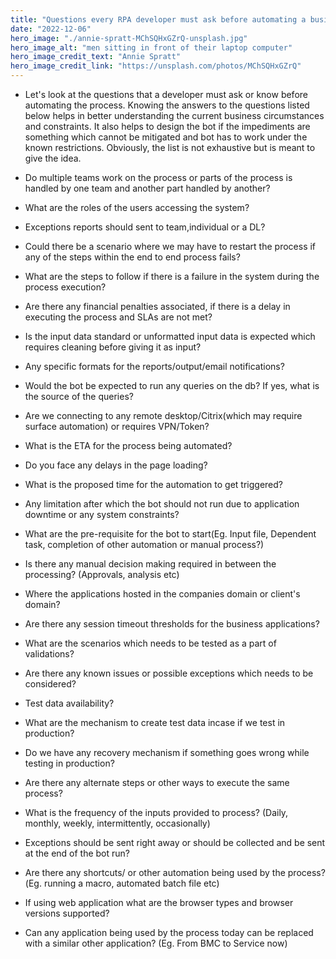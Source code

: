 ```yaml
---
title: "Questions every RPA developer must ask before automating a business process"
date: "2022-12-06"
hero_image: "./annie-spratt-MChSQHxGZrQ-unsplash.jpg"
hero_image_alt: "men sitting in front of their laptop computer"
hero_image_credit_text: "Annie Spratt"
hero_image_credit_link: "https://unsplash.com/photos/MChSQHxGZrQ"
---
```


- Let's look at the questions that a developer must ask or know before automating the process. Knowing the answers to the questions listed below helps in better understanding the current business circumstances and constraints. It also helps to design the bot if the impediments are something which cannot be mitigated and bot has to work under the known restrictions. Obviously, the list is not exhaustive but is meant to give the idea.

- Do multiple teams work on the process or parts of the process is handled by one team and another part handled by another?
- What are the roles of the users accessing the system?
- Exceptions reports should sent to team,individual or a DL?
- Could there be a scenario where we may have to restart the process if any of the steps within the end to end process fails?
- What are the steps to follow if there is a failure in the system during the process execution?
- Are there any financial penalties associated, if there is a delay in executing the process and SLAs are not met?
- Is the input data standard or unformatted input data is expected which requires cleaning before giving it as input?
- Any specific formats for the reports/output/email notifications?
- Would the bot be expected to run any queries on the db? If yes, what is the source of the queries?
- Are we connecting to any remote desktop/Citrix(which may require surface automation) or requires VPN/Token?
- What is the ETA for the process being automated?
- Do you face any delays in the page loading?
- What is the proposed time for the automation to get triggered?
- Any limitation after which the bot should not run due to application downtime or any system constraints?
- What are the pre-requisite for the bot to start(Eg. Input file, Dependent task, completion of other automation or manual process?)
- Is there any manual decision making required in between the processing? (Approvals, analysis etc)
- Where the applications hosted in the companies domain or client's domain?
- Are there any session timeout thresholds for the business applications?
- What are the scenarios which needs to be tested as a part of validations?
- Are there any known issues or possible exceptions which needs to be considered?
- Test data availability?
- What are the mechanism to create test data incase if we test in production?
- Do we have any recovery mechanism if something goes wrong while testing in production?
- Are there any alternate steps or other ways to execute the same process?
- What is the frequency of the inputs provided to process? (Daily, monthly, weekly, intermittently, occasionally)
- Exceptions should be sent right away or should be collected and be sent at the end of the bot run?
- Are there any shortcuts/ or other automation being used by the process?(Eg. running a macro, automated batch file etc)
- If using web application what are the browser types and browser versions supported?
- Can any application being used by the process today can be replaced with a similar other application? (Eg. From BMC to Service now)
